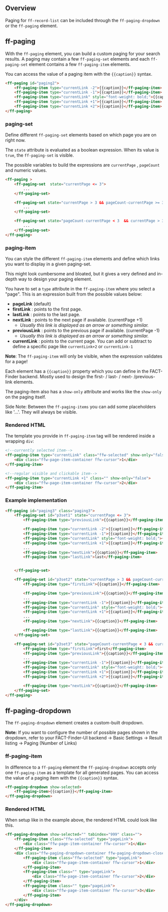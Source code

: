 ## Overview
Paging for `ff-record-list` can be included through the `ff-paging-dropdown` or the `ff-paging` element.


## ff-paging

With the `ff-paging` element, you can build a custom paging for your search results. A paging may
contain a few `ff-paging-set` elements and each `ff-paging-set` element contains a few
`ff-paging-item` elements.

You can access the value of a paging item with the `{{caption}}`  syntax.
```html
<ff-paging id="paging2">
    <ff-paging-item type="currentLink -2">{{caption}}</ff-paging-item>
    <ff-paging-item type="currentLink -1">{{caption}}</ff-paging-item>
    <ff-paging-item type="currentLink" style="font-weight: bold;">{{caption}}</ff-paging-item>
    <ff-paging-item type="currentLink +1">{{caption}}</ff-paging-item>
    <ff-paging-item type="currentLink +2">{{caption}}</ff-paging-item>
</ff-paging>
```

### paging-set

Define different `ff-paging-set` elements based on which page you are on right now.

The `state` attribute is evaluated as a boolean expression. When its value is `true`, the
`ff-paging-set` is visible.

The possible variables to build the expressions are `currentPage` , `pageCount`  and numeric
values.
```html
<ff-paging >
    <ff-paging-set  state="currentPage <= 3">
        ...
    </ff-paging-set>

    <ff-paging-set state="currentPage > 3 && pageCount-currentPage >= 3">
        ...
    </ff-paging-set>

    <ff-paging-set state="pageCount-currentPage < 3  && currentPage > 3">
        ...
    </ff-paging-set>
</ff-paging>
```

### paging-item

You can style the different `ff-paging-item` elements and define which links you want to
display in a given paging-set.

This might look cumbersome and bloated, but it gives a very defined and in-depth way to design your
paging  element.

You have to set a `type` attribute in the `ff-paging-item` where you select a "page". This is an expression built from the possible values below:

* **pageLink**  (default) 
* **firstLink** : points to the first page. 
* **lastLink** : points to the last page. 
* **nextLink** : points to the next page if available. (currentPage +1)
    * _Usually this link is displayed as an arrow or something similar._ 
* **previousLink** : points to the previous page if available. (currentPage -1)
    * _Usually this link is displayed as an arrow or something similar._ 
* **currentLink** : points to the current page. You can add or subtract to define a specific page like `currentLink+2` or `currentLink-1`

**Note**: The `ff-paging-item` will only be visible, when the expression validates for a page!

Each element has a `{{caption}}` property which you can define in the FACT-Finder backend.
Mostly used to design the first- / last- / next- /previous- link elements.

The paging-item also has a `show-only` attribute and works like the `show-only` on the
paging itself.

Side Note: Between the `ff-paging-items` you can add some placeholders like '...'. They
will always be visible.

### Rendered HTML

The template you provide in `ff-paging-item` tag will be rendered inside a wrapping `div`:

```html
<!--currently selected item-->
<ff-paging-item type="currentLink" class="ffw-selected" show-only="false">
	<div class="ffw-page-item-container ffw-cursor">1</div>
</ff-paging-item>

<!--regular visible and clickable item-->
<ff-paging-item type="currentLink +1" class="" show-only="false">
	<div class="ffw-page-item-container ffw-cursor">2</div>
</ff-paging-item>
```

### Example implementation

```html
<ff-paging id="paging3" class="paging3">
    <ff-paging-set id="p3set1" state="currentPage <= 3">
        <ff-paging-item type="previousLink">{{caption}}</ff-paging-item>

        <ff-paging-item type="currentLink -2">{{caption}}</ff-paging-item>
        <ff-paging-item type="currentLink -1">{{caption}}</ff-paging-item>
        <ff-paging-item type="currentLink" style="font-weight: bold;">{{caption}}</ff-paging-item>
        <ff-paging-item type="currentLink +1">{{caption}}</ff-paging-item>
        ...
        <ff-paging-item type="nextLink">{{caption}}</ff-paging-item>
        <ff-paging-item type="lastLink">last</ff-paging-item>


    </ff-paging-set>

    <ff-paging-set id="p3set2" state="currentPage > 3 && pageCount-currentPage >= 3">
        <ff-paging-item type="firstLink">{{caption}}</ff-paging-item>

        <ff-paging-item type="previousLink">{{caption}}</ff-paging-item>
        ...
        <ff-paging-item type="currentLink -1">{{caption}}</ff-paging-item>
        <ff-paging-item type="currentLink" style="font-weight: bold;">{{caption}}</ff-paging-item>
        <ff-paging-item type="currentLink +1">{{caption}}</ff-paging-item>
        ...
        <ff-paging-item type="nextLink">{{caption}}</ff-paging-item>

        <ff-paging-item type="lastLink">{{caption}}</ff-paging-item>
    </ff-paging-set>

    <ff-paging-set id="p3set3" state="pageCount-currentPage < 3 && currentPage > 3">
        <ff-paging-item type="firstLink">first</ff-paging-item>
        <ff-paging-item type="previousLink">{{caption}}</ff-paging-item>
        ...
        <ff-paging-item type="currentLink -1">{{caption}}</ff-paging-item>
        <ff-paging-item type="currentLink" style="font-weight: bold;">{{caption}}</ff-paging-item>
        <ff-paging-item type="currentLink +1">{{caption}}</ff-paging-item>
        <ff-paging-item type="currentLink +2">{{caption}}</ff-paging-item>

        <ff-paging-item type="nextLink">{{caption}}</ff-paging-item>
    </ff-paging-set>
</ff-paging>
```


## ff-paging-dropdown
The `ff-paging-dropdown` element creates a custom-built dropdown.

**Note:** If you want to configure the number of possible pages shown in the dropdown, refer to your
FACT-Finder-UI backend -> Basic Settings -> Result listing -> Paging (Number of Links)

### ff-paging-item
In difference to a `ff-paging` element the `ff-paging-dropdown` accepts only one `ff-paging-item` as a template for all generated pages. You can access the value of a paging item with the `{{caption}}` syntax.

```html
<ff-paging-dropdown show-selected>
    <ff-paging-item>{{caption}}</ff-paging-item>
</ff-paging-dropdown>
```

### Rendered HTML

When setup like in the example above, the rendered HTML could look like this.

```html
<ff-paging-dropdown show-selected="" tabindex="999" class="">
    <ff-paging-item class="ffw-selected" type="pageLink">
        <div class="ffw-page-item-container ffw-cursor">1</div>
    </ff-paging-item>
    <div class="ffw-paging-dropdown-container ffw-paging-dropdown-closed">
        <ff-paging-item class="ffw-selected" type="pageLink">
            <div class="ffw-page-item-container ffw-cursor">1</div>
        </ff-paging-item>
        <ff-paging-item class="" type="pageLink">
            <div class="ffw-page-item-container ffw-cursor">2</div>
        </ff-paging-item>
        <ff-paging-item class="" type="pageLink">
            <div class="ffw-page-item-container ffw-cursor">3</div>
        </ff-paging-item>
    </div>
</ff-paging-dropdown>
```